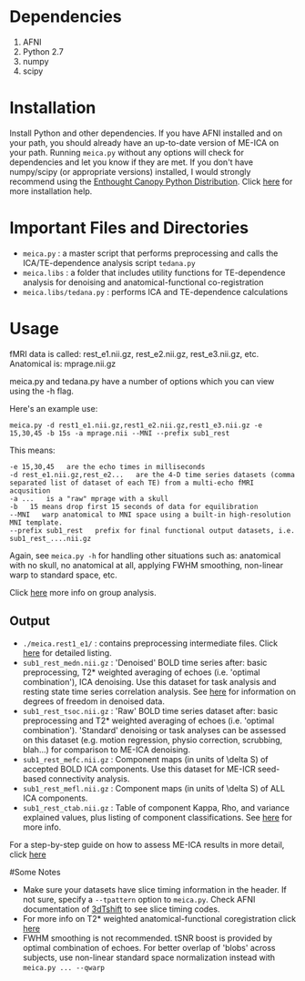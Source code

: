 
# Dependencies

1. AFNI
2. Python 2.7
3. numpy
4. scipy


# Installation

Install Python and other dependencies. If you have AFNI installed and on your path, you should already have an up-to-date version of ME-ICA on your path. Running `meica.py` without any options will check for dependencies and let you know if they are met. If you don't have numpy/scipy (or appropriate versions) installed, I would strongly recommend using the [Enthought Canopy Python Distribution](https://www.enthought.com/downloads/). Click [here](http://wiki.org/installing.html) for more installation help.

# Important Files and Directories

- `meica.py` : a master script that performs preprocessing and calls the ICA/TE-dependence analysis script `tedana.py`
- `meica.libs` : a folder that includes utility functions for TE-dependence analysis for denoising and anatomical-functional co-registration
- `meica.libs/tedana.py` : performs ICA and TE-dependence calculations

# Usage

fMRI data is called: 		rest_e1.nii.gz, rest_e2.nii.gz, rest_e3.nii.gz, etc. 
Anatomical is:		mprage.nii.gz

meica.py and tedana.py have a number of options which you can view using the -h flag. 

Here's an example use:

    meica.py -d rest1_e1.nii.gz,rest1_e2.nii.gz,rest1_e3.nii.gz -e 15,30,45 -b 15s -a mprage.nii --MNI --prefix sub1_rest

This means:

    -e 15,30,45   are the echo times in milliseconds
    -d rest_e1.nii.gz,rest_e2...   are the 4-D time series datasets (comma separated list of dataset of each TE) from a multi-echo fMRI acqusition
    -a ...   is a "raw" mprage with a skull
    -b   15 means drop first 15 seconds of data for equilibration
    --MNI   warp anatomical to MNI space using a built-in high-resolution MNI template. 
	--prefix sub1_rest   prefix for final functional output datasets, i.e. sub1_rest_....nii.gz

Again, see `meica.py -h` for handling other situations such as: anatomical with no skull, no anatomical at all, applying FWHM smoothing, non-linear warp to standard space, etc.

Click [here](http://wiki.org/group_analysis.html) more info on group analysis.

## Output

- `./meica.rest1_e1/` : contains preprocessing intermediate files. Click [here](http://wiki.org/meica_preprocessing.html) for detailed listing.
- `sub1_rest_medn.nii.gz` : 'Denoised' BOLD time series after: basic preprocessing, T2* weighted averaging of echoes (i.e. 'optimal combination'), ICA denoising. Use this dataset for task analysis and resting state time series correlation analysis. See [here](http://wiki.org/viewing_results.html#dof) for information on degrees of freedom in denoised data.
- `sub1_rest_tsoc.nii.gz` : 'Raw' BOLD time series dataset after: basic preprocessing and T2* weighted averaging of echoes (i.e. 'optimal combination'). 'Standard' denoising or task analyses can be assessed on this dataset (e.g. motion regression, physio correction, scrubbing, blah...) for comparison to ME-ICA denoising.
- `sub1_rest_mefc.nii.gz` : Component maps (in units of \delta S) of accepted BOLD ICA components. Use this dataset for ME-ICR seed-based connectivity analysis.
- `sub1_rest_mefl.nii.gz` : Component maps (in units of \delta S) of ALL ICA components.
- `sub1_rest_ctab.nii.gz` : Table of component Kappa, Rho, and variance explained values, plus listing of component classifications. See [here](http://wiki.org/viewing_results.html#kappa_spectra) for more info.

For a step-by-step guide on how to assess ME-ICA results in more detail, click [here](http://wiki.org/viewing_results.html)

#Some Notes

- Make sure your datasets have slice timing information in the header. If not sure, specify a `--tpattern` option to `meica.py`. Check AFNI documentation of [3dTshift](https://afni.nimh.nih.gov/pub/dist/doc/program_help/3dTshift.html) to see slice timing codes.
- For more info on T2* weighted anatomical-functional coregistration click [here](http://wiki.org/meica_alignp_mepi_anat.html)
- FWHM smoothing is not recommended. tSNR boost is provided by optimal combination of echoes. For better overlap of 'blobs' across subjects, use non-linear standard space normalization instead with `meica.py ... --qwarp`
